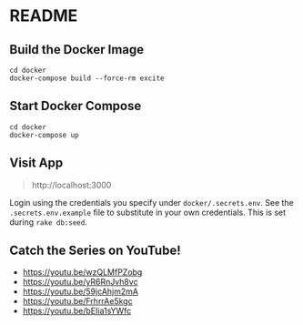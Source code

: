 # README

## Build the Docker Image

```
cd docker
docker-compose build --force-rm excite
```

## Start Docker Compose

```
cd docker
docker-compose up
```

## Visit App

> http://localhost:3000

Login using the credentials you specify under `docker/.secrets.env`. See the `.secrets.env.example` file to substitute in your own credentials. This is set during `rake db:seed`.


## Catch the Series on YouTube!

* https://youtu.be/wzQLMfPZobg
* https://youtu.be/yR6RnJvh8vc
* https://youtu.be/59jcAhjm2mA
* https://youtu.be/FrhrrAe5kgc
* https://youtu.be/bEIia1sYWfc
